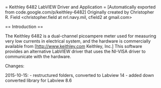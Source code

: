 = Keithley 6482 LabVIEW Driver and Application =
[Automatically exported from code.google.com/p/keithley-6482]
Originally created by Christopher R. Field <christopher.field at nrl.navy.mil, cfield2 at gmail.com>

== Introduction ==

The Keithley 6482 is a dual-channel picoampere meter used for measuring very low currents in electrical system, and the hardware is commercially available from [http://www.keithley.com Keithley, Inc.] This software provides an alternative LabVIEW driver that uses the NI-VISA driver to communicate with the hardware.

Changes:

2015-10-15:     - restructured folders, converted to Labview 14
                - added down converted library for Labview 8.6
